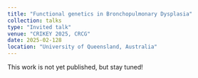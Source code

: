 ```yaml
---
title: "Functional genetics in Bronchopulmonary Dysplasia"
collection: talks
type: "Invited talk"
venue: "CRIKEY 2025, CRCG"
date: 2025-02-128
location: "University of Queensland, Australia"
---
```


This work is not yet published, but stay tuned!